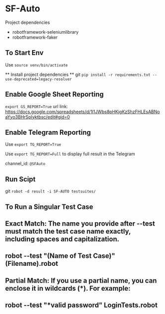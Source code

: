 # SF-Auto

Project dependencies
- robotframework-seleniumlibrary
- robotframework-faker

## To Start Env
Use `source venv/bin/activate`

** Install project dependencies **
git `pip install -r requirements.txt --use-deprecated=legacy-resolver`

## Enable Google Sheet Reporting 
`export GS_REPORT=True`
url link: 
https://docs.google.com/spreadsheets/d/1l1JWbs8pHKjgKzShzFHLEsABNoaYyo3BHrSpIyktbsc/edit#gid=0
## Enable Telegram Reporting 
Use `export TG_REPORT=True`

Use `export TG_REPORT=Full` to display full result in the Telegram

channel_id: `@SFAuto`

## Run Scipt
git `robot -d result -i SF-AUTO testsuites/`

## To Run a Singular Test Case
## Exact Match: The name you provide after --test must match the test case name exactly, including spaces and capitalization.
   ## robot --test "(Name of Test Case)"  (Filename).robot
## Partial Match: If you use a partial name, you can enclose it in wildcards (*). For example:
   ## robot --test "*valid password" LoginTests.robot

